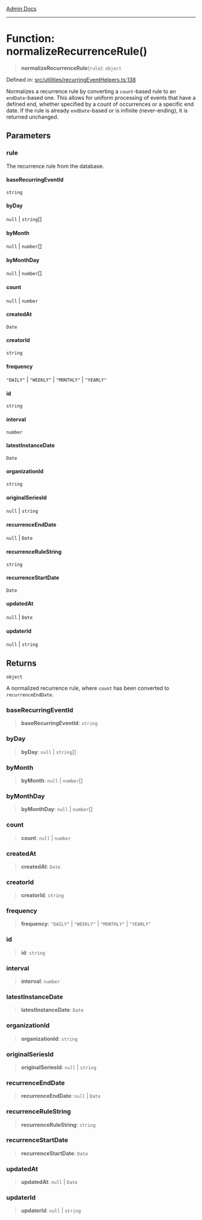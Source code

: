 [Admin Docs](/)

***

# Function: normalizeRecurrenceRule()

> **normalizeRecurrenceRule**(`rule`): `object`

Defined in: [src/utilities/recurringEventHelpers.ts:138](https://github.com/Sourya07/talawa-api/blob/aac5f782223414da32542752c1be099f0b872196/src/utilities/recurringEventHelpers.ts#L138)

Normalizes a recurrence rule by converting a `count`-based rule to an `endDate`-based one.
This allows for uniform processing of events that have a defined end, whether specified
by a count of occurrences or a specific end date. If the rule is already `endDate`-based
or is infinite (never-ending), it is returned unchanged.

## Parameters

### rule

The recurrence rule from the database.

#### baseRecurringEventId

`string`

#### byDay

`null` \| `string`[]

#### byMonth

`null` \| `number`[]

#### byMonthDay

`null` \| `number`[]

#### count

`null` \| `number`

#### createdAt

`Date`

#### creatorId

`string`

#### frequency

`"DAILY"` \| `"WEEKLY"` \| `"MONTHLY"` \| `"YEARLY"`

#### id

`string`

#### interval

`number`

#### latestInstanceDate

`Date`

#### organizationId

`string`

#### originalSeriesId

`null` \| `string`

#### recurrenceEndDate

`null` \| `Date`

#### recurrenceRuleString

`string`

#### recurrenceStartDate

`Date`

#### updatedAt

`null` \| `Date`

#### updaterId

`null` \| `string`

## Returns

`object`

A normalized recurrence rule, where `count` has been converted to `recurrenceEndDate`.

### baseRecurringEventId

> **baseRecurringEventId**: `string`

### byDay

> **byDay**: `null` \| `string`[]

### byMonth

> **byMonth**: `null` \| `number`[]

### byMonthDay

> **byMonthDay**: `null` \| `number`[]

### count

> **count**: `null` \| `number`

### createdAt

> **createdAt**: `Date`

### creatorId

> **creatorId**: `string`

### frequency

> **frequency**: `"DAILY"` \| `"WEEKLY"` \| `"MONTHLY"` \| `"YEARLY"`

### id

> **id**: `string`

### interval

> **interval**: `number`

### latestInstanceDate

> **latestInstanceDate**: `Date`

### organizationId

> **organizationId**: `string`

### originalSeriesId

> **originalSeriesId**: `null` \| `string`

### recurrenceEndDate

> **recurrenceEndDate**: `null` \| `Date`

### recurrenceRuleString

> **recurrenceRuleString**: `string`

### recurrenceStartDate

> **recurrenceStartDate**: `Date`

### updatedAt

> **updatedAt**: `null` \| `Date`

### updaterId

> **updaterId**: `null` \| `string`
